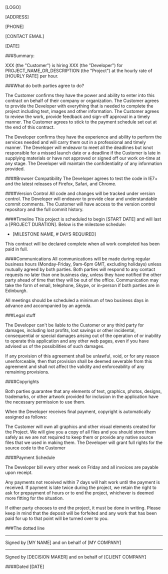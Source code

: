 [LOGO]

[ADDRESS]

[PHONE]

[CONTACT EMAIL]

[DATE]

###Summary:

XXX (the "Customer") is hiring XXX (the "Developer") for PROJECT_NAME_OR_DESCRIPTION (the "Project") at the hourly rate of [HOURLY RATE] per hour.

###What do both parties agree to do?

The Customer confirms they have the power and ability to enter into this contract on behalf of their company or organization. The Customer agrees to provide the Developer with everything that is needed to complete the project including text, images and other information. The Customer agrees to review the work, provide feedback and sign-off approval in a timely manner. The Customer agrees to stick to the payment schedule set out at the end of this contract.

The Developer confirms they have the experience and ability to perform the services needed and will carry them out in a professional and timely manner. The Developer will endeavor to meet all the deadlines but isnot responsible for a missed launch date or a deadline if the Customer is late in supplying materials or have not approved or signed off our work on-time at any stage. The Developer will maintain the confidentiality of any information provided.

####Browser Compatibility
The Developer agrees to test the code in IE7+ and the latest releases of Firefox, Safari, and Chrome.

####Version Control
All code and changes will be tracked under version control. The Developer will endeavor to provide clear and understandable commit comments. The Customer will have access to the version control repository and the full commit history.

####Timeline
This project is scheduled to begin [START DATE] and will last a [PROJECT DURATION].
Below is the milestone schedule:

* [MILESTONE NAME, # DAYS REQUIRED]

This contract will be declared complete when all work completed has been paid in full.

####Communications
All communications will be made during regular business hours (Monday-Friday, 9am-6pm GMT, excluding holidays) unless mutually agreed by both parties. Both parties will respond to any contact requests no later than one business day, unless they have notified the other party ahead of time that they will be out of the office. Communication may take the form of email, telephone, Skype, or in-person if both parties are in Edinburgh.

All meetings should be scheduled a minimum of two business days in advance and accompanied by an agenda.

###Legal stuff

The Developer can't be liable to the Customer or any third party for damages, including lost profits, lost savings or other incidental, consequential or special damages arising out of the operation of or inability to operate this application and any other web pages, even if you have advised us of the possibilities of such damages.

If any provision of this agreement shall be unlawful, void, or for any reason unenforceable, then that provision shall be deemed severable from this agreement and shall not affect the validity and enforceability of any remaining provisions.

####Copyrights

Both parties guarantee that any elements of text, graphics, photos, designs, trademarks, or other artwork provided for inclusion in the application have the necessary permission to use them.

When the Developer receives final payment, copyright is automatically assigned as follows:

The Customer will own all graphics and other visual elements created for the Project. We will give you a copy of all files and you should store them safely as we are not required to keep them or provide any native source files that we used in making them. The Developer will grant full rights for the source code to the Customer


####Payment Schedule

The Developer bill every other week on Friday and all invoices are payable upon receipt.


Any payments not received within 7 days will halt work until the payment is received. If payment is late twice during the project, we retain the right to ask for prepayment of hours or to end the project, whichever is deemed more fitting for the situation.

If either party chooses to end the project, it must be done in writing. Please keep in mind that the deposit will be forfeited and any work that has been paid for up to that point will be turned over to you.


###The dotted line


__________________________________________________
Signed by [MY NAME] and on behalf of [MY COMPANY]


__________________________________________________
Signed by [DECISION MAKER] and on behalf of [CLIENT COMPANY]


####Dated [DATE]
